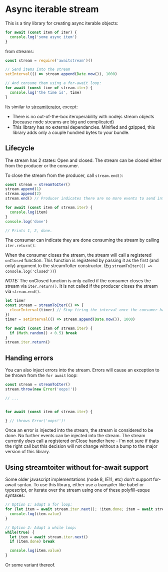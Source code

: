 # Async iterable stream

This is a tiny library for creating async iterable objects:

```javascript
for await (const item of iter) {
  console.log('some async item')
}
```

from streams:

```javascript
const stream = require('awaitstream')()

// Send items into the stream
setInterval(() => stream.append(Date.now()), 1000)

// And consume them using a for-await loop:
for await (const time of stream.iter) {
  console.log('the time is', time)
}
```

Its similar to [streamiterator](https://www.npmjs.com/package/streamiterator), except:

- There is no out-of-the-box iteroperability with nodejs stream objects (because node streams are big and complicated)
- This library has no external dependancies. Minified and gzipped, this library adds only a couple hundred bytes to your bundle.


## Lifecycle

The stream has 2 states: Open and closed. The stream can be closed either from the producer or the consumer.

To close the stream from the producer, call `stream.end()`:

```javascript
const stream = streamToIter()
stream.append(1)
stream.append(2)
stream.end() // Producer indicates there are no more events to send into the stream

for await (const item of stream.iter) {
  console.log(item)
}
console.log('done')

// Prints 1, 2, done.
```

The consumer can indicate they are done consuming the stream by calling `iter.return()`:

When the consumer closes the stream, the stream will call a registered `onClosed` function. This function is registered by passing it as the first (and only) argument to the streamToIter constructor. (Eg `streamToIter(() => console.log('closed'))`)

*NOTE:* The onClosed function is only called if the consumer closes the stream via `iter.return()`. It is not called if the producer closes the stream via `stream.end()`.

```javascript
let timer
const stream = streamToIter(() => {
  clearInterval(timer) // Stop firing the interval once the consumer has finished reading from the stream
})
timer = setInterval(() => stream.append(Date.now()), 1000)

for await (const item of stream.iter) {
  if (Math.random() < 0.5) break
}
stream.iter.return()
```


## Handing errors

You can also inject errors into the stream. Errors will cause an exception to be thrown from the `for await` loop:

```javascript
const stream = streamToIter()
stream.throw(new Error('oops!'))

// ...


for await (const item of stream.iter) {

} // throws Error('oops!')!
```

Once an error is injected into the stream, the stream is considered to be done. No further events can be injected into the stream. The stream currently *does* call a registered onClose handler here - I'm not sure if thats the right call but this decision will not change without a bump to the major version of this library.


## Using streamtoiter without for-await support

Some older javascript implementations (node 8, IE11, etc) don't support for-await syntax. To use this library, either use a transpiler like babel or typescript, or iterate over the stream using one of these polyfill-esque syntaxes:

```javascript
// Option 1: adapt a for loop:
for (let item = await stream.iter.next(); !item.done; item = await stream.iter.next()) {
  console.log(item.value)
}

// Option 2: Adapt a while loop:
while(true) {
  let item = await stream.iter.next()
  if (item.done) break

  console.log(item.value)
}
```

Or some variant thereof.

